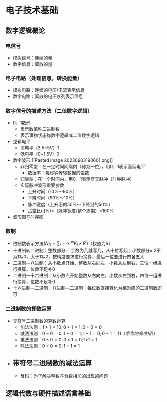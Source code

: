 # 电子技术基础
## 数字逻辑概论
### 电信号
- 模拟信号：连续的量
- 数字信息：离散的量
### 电子电路（处理信息，转换能量）
- 模拟电路：连续的电压/电流表示信息
- 数字电路：离散的电压序列表示信息
### 数字信号的描述方法（二值数字逻辑）
- 0，1数码
	- 表示数值称二进制数
	- 表示事物状态称数字逻辑或二值数字逻辑
- 逻辑电平
	- 高电平（3.5~5V）1
	- 低电平（0~1.5V）0
- 数字波形![[Pasted image 20230903190601.png]]
	- 非归零型：在一定时间间隔内（称为一位），用0，1表示高低电平
		- 数据率：每秒钟传输数据的位数
	- 归零型：在一个时间内，用0，1表示有无脉冲（时钟脉冲）
	- 实际脉冲波形重要参数
		- 上升时间（10%～90%）
		- 下降时间（90%～10%）
		- 脉冲宽度（上升沿的50%～下降沿的50%）
		- 占空比q(%)=（脉冲宽度/整个周期）×100%
- 波形图与时序图
### 数制
- 进制数表示方法$(N_D=\sum_i=\infty^\infty K_i\times R^i)$（权值为R）
- 十进制转二进制：整数部分$\div$ ,余数为几就写几，从十位写起；小数部分$\times$ 2不为1写0，大于1写2，按精度要求进行换算，最后一位要进行四舍五入
- 二进制—八进制：从小数点开始，整数从右向左，小数从左到右，三位一组进行换算，位数不足补0
- 二进制—十六进制：从小数点开始整数从右向左，小数从左到右，四位一组进行换算，位数不足补0
- 十六进制—二进制，八进制—二进制：每位数直接转化为相对应的二进制数即可
### 二进制数的算数运算
- 无符号二进制数的算数运算
	- 加法法则：$1+1=10 ; 0+1=1 ; 0+0=0$
	- 减法法则：$0-0=0 ; 1-0=1 ; 1-1=0 ; 0-1=11（意为向高位借1）$
	- 乘法法则：$0\times0=0 ;0\times1=0 ;1x1=1$
	- 除法法则：$0\div0=0 ; 1\div1=1$
- 带符号二进制数的减法运算
	- 
	- 反码：为了解决整数与负数相加的出现的问题
## 逻辑代数与硬件描述语言基础